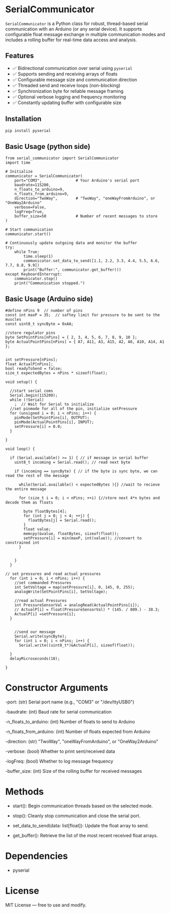 # SerialCommunicator

`SerialCommunicator` is a Python class for robust, thread-based serial communication with an Arduino (or any serial device). It supports configurable float message exchange in multiple communication modes and includes a rolling buffer for real-time data access and analysis.

## Features

- ✅ Bidirectional communication over serial using `pyserial`
- ✅ Supports sending and receiving arrays of floats
- ✅ Configurable message size and communication direction
- ✅ Threaded send and receive loops (non-blocking)
- ✅ Synchronization byte for reliable message framing
- ✅ Optional verbose logging and frequency monitoring
- ✅ Constantly updating buffer with configurable size

## Installation

```bash
pip install pyserial
```


## Basic Usage (python side)

```
from serial_communicator import SerialCommunicator
import time

# Initialize
communicator = SerialCommunicator(
    port="COM3",               # Your Arduino's serial port
    baudrate=115200,
    n_floats_to_arduino=9,
    n_floats_from_arduino=9,
    direction="TwoWay",        # "TwoWay", "oneWayFromArduino", or "OneWay2Arduino"
    verbose=False,
    logFreq=True,
    buffer_size=50             # Number of recent messages to store
)

# Start communication
communicator.start()

# Continuously update outgoing data and monitor the buffer
try:
    while True:
        time.sleep(1)
        communicator.set_data_to_send([1.1, 2.2, 3.3, 4.4, 5.5, 6.6, 7.7, 8.8, 9.9])
        print("Buffer:", communicator.get_buffer())
except KeyboardInterrupt:
    communicator.stop()
    print("Communication stopped.")
```

## Basic Usage (Arduino side)

```
#define nPins 9  // number of pins
const int maxP = 35;  // saftey limit for pressure to be sent to the muscles
const uint8_t syncByte = 0xAA;

//store regulator pins
byte SetPointPins[nPins] = { 2, 3, 4, 5, 6, 7, 8, 9, 10 };
byte ActualPointPins[nPins] = { A7, A11, A3, A15, A2, A6, A10, A14, A1 };


int setPressure[nPins];
float ActualP[nPins];
bool readyToSend = false;
size_t expectedBytes = nPins * sizeof(float);

void setup() {

  //start serial coms
  Serial.begin(115200);
  while (!Serial)
    ;  // Wait for Serial to initialize
  //set pinmode for all of the pin, initialize setPressure
  for (unsigned i = 0; i < nPins; i++) {
    pinMode(SetPointPins[i], OUTPUT);
    pinMode(ActualPointPins[i], INPUT);
    setPressure[i] = 0.0;
  }

}

void loop() {

  if (Serial.available() >= 1) { // if message in serial buffer
    uint8_t incoming = Serial.read(); // read next byte

    if (incoming == syncByte) { // if the byte is sync byte, we can read the rest of the message

      while(Serial.available() < expectedBytes ){} //wait to recieve the entire message

      for (size_t i = 0; i < nPins; ++i) {//store next 4*n bytes and decode them as floats

        byte floatBytes[4];
        for (int j = 0; j < 4; ++j) {
          floatBytes[j] = Serial.read();
        }
        float value;
        memcpy(&value, floatBytes, sizeof(float));
        setPressure[i] = min(maxP, int(value)); //convert to constrained int
      }


    }
  }

// set pressures and read actual pressures
  for (int i = 0; i < nPins; i++) {
    //set commanded Pressures
    int SetVoltage = map(setPressure[i], 0, 145, 0, 255);
    analogWrite(SetPointPins[i], SetVoltage);

    //read actual Pressures
    int PressureSensorVal = analogRead(ActualPointPins[i]);
    // ActualP[i] = float(PressureSensorVal) * (145. / 809.) - 38.3;
    ActualP[i] =setPressure[i];
  }
  

    //send our message 
    Serial.write(syncByte);
    for (int i = 0; i < nPins; i++) {
      Serial.write((uint8_t*)&ActualP[i], sizeof(float));

  }
  delayMicroseconds(10);

}
```


# Constructor Arguments

-port:	(str)	Serial port name (e.g., "COM3" or "/dev/ttyUSB0")

-baudrate:	(int)	Baud rate for serial communication

-n_floats_to_arduino:	(int)	Number of floats to send to Arduino

-n_floats_from_arduino:	(int)	Number of floats expected from Arduino

-direction:	(str)	"TwoWay", "oneWayFromArduino", or "OneWay2Arduino"

-verbose:	(bool)	Whether to print sent/received data

-logFreq:	(bool)	Whether to log message frequency

-buffer_size: (int)	Size of the rolling buffer for received messages

# Methods
- start(): Begin communication threads based on the selected mode.

- stop(): Cleanly stop communication and close the serial port.

- set_data_to_send(data: list[float]): Update the float array to send.

- get_buffer(): Retrieve the list of the most recent received float arrays.

# Dependencies
- pyserial

# License
MIT License — free to use and modify.

